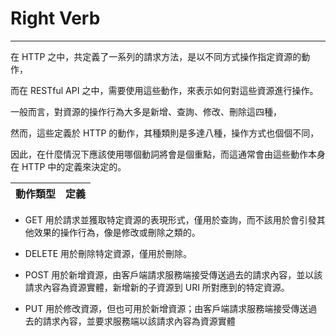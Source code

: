 # Right Verb

---

在 HTTP 之中，共定義了一系列的請求方法，是以不同方式操作指定資源的動作，

而在 RESTful API 之中，需要使用這些動作，來表示如何對這些資源進行操作。

一般而言，對資源的操作行為大多是新增、查詢、修改、刪除這四種，

然而，這些定義於 HTTP 的動作，其種類則是多達八種，操作方式也個個不同，

因此，在什麼情況下應該使用哪個動詞將會是個重點，而這通常會由這些動作本身在 HTTP 中的定義來決定的。


|動作類型|定義|
|:---:|:---:|


* GET 用於請求並獲取特定資源的表現形式，僅用於查詢，而不該用於會引發其他效果的操作行為，像是修改或刪除之類的。

* DELETE 用於刪除特定資源，僅用於刪除。

* POST 用於新增資源，由客戶端請求服務端接受傳送過去的請求內容，並以該請求內容為資源實體，新增新的子資源到 URI 所對應到的特定資源。

* PUT 用於修改資源，但也可用於新增資源；由客戶端請求服務端接受傳送過去的請求內容，並要求服務端以該請求內容為資源實體


